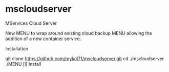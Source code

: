 # mscloudserver
MServices Cloud Server

New MENU to wrap around existing cloud backup MENU allowing the addition of a new container service.

Installation

git clone https://github.com/mykol71/mscloudserver.git
cd ./mscloudserver
./MENU
[i] Install

